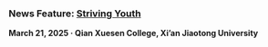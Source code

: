 ### News Feature: [Striving Youth](https://mp.weixin.qq.com/s/Pi_Fx6gW9wQH_1_dCoGeww)

**March 21, 2025 · Qian Xuesen College, Xi’an Jiaotong University**